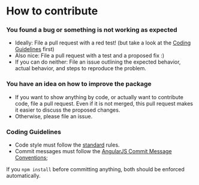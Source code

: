 # How to contribute

### You found a bug or something is not working as expected
* Ideally: File a pull request with a red test! (but take a look at the [Coding Guidelines](#coding-guidelines) first)
* Also nice: File a pull request with a test and a proposed fix :)
* If you can do neither: File an issue outlining the expected behavior, actual behavior, and steps to reproduce the problem.

### You have an idea on how to improve the package
* If you want to show anything by code, or actually want to contribute code, file a pull request. Even if it is not merged,
  this pull request makes it easier to discuss the proposed changes.
* Otherwise, please file an issue.

### Coding Guidelines
* Code style must follow the [standard](https://github.com/feross/standard) rules.
* Commit messages must follow the [AngularJS Commit Message Conventions](https://docs.google.com/document/d/1QrDFcIiPjSLDn3EL15IJygNPiHORgU1_OOAqWjiDU5Y/edit);

If you `npm install` before committing anything, both should be enforced automatically.
